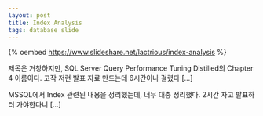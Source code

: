 ```yaml
---
layout: post
title: Index Analysis
tags: database slide
---
```


{% oembed https://www.slideshare.net/lactrious/index-analysis %}

제목은 거창하지만, SQL Server Query Performance Tuning Distilled의 Chapter 4 이름이다. 고작 저런 발표 자료 만드는데 6시간이나 걸렸다 [...]

MSSQL에서 Index 관련된 내용을 정리했는데, 너무 대충 정리했다. 2시간 자고 발표하러 가야한다니 [...]

